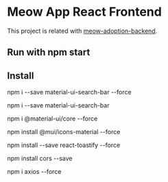 # Meow App React Frontend

This project is related with [meow-adoption-backend](https://github.com/ababic2/Meow/).

## Run with npm start

## Install

npm i --save material-ui-search-bar --force

npm i --save material-ui-search-bar 

npm i @material-ui/core --force

npm install @mui/icons-material --force  

npm install --save react-toastify --force  

npm install cors --save

npm i axios --force  
